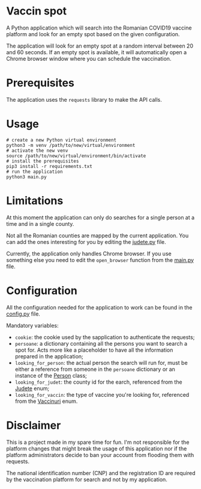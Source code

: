 # Vaccin spot

A Python application which will search into the Romanian COVID19 vaccine platform and look for an empty spot based on
the given configuration.

The application will look for an empty spot at a random interval between 20 and 60 seconds. If an empty spot is
available, it will automatically open a Chrome browser window where you can schedule the vaccination.

# Prerequisites

The application uses the `requests` library to make the API calls.

# Usage

```shell
# create a new Python virtual environment
python3 -m venv /path/to/new/virtual/environment
# activate the new venv
source /path/to/new/virtual/environment/bin/activate
# install the prerequisites
pip3 install -r requirements.txt
# run the application
python3 main.py
```

# Limitations

At this moment the application can only do searches for a single person at a time and in a single county.

Not all the Romanian counties are mapped by the current application. You can add the ones interesting for you by editing
the [judete.py](utils/judete.py) file.

Currently, the application only handles Chrome browser. If you use something else you need to edit the `open_browser`
function from the [main.py](main.py) file.

# Configuration

All the configuration needed for the application to work can be found in the [config.py](./config.py) file.

Mandatory variables:

- `cookie`: the cookie used by the sapplication to authenticate the requests;
- `persoane`: a dictionary containing all the persons you want to search a spot for. Acts more like a placeholder to
  have all the information prepared in the application;
- `looking_for_person`: the actual person the search will run for, must be either a reference from someone in
  the `persoane` dictionary or an instance of the [Person](utils/person.py) class;
- `looking_for_judet`: the county id for the earch, referenced from the [Judete](utils/judete.py) enum;
- `looking_for_vaccin`: the type of vaccine you're looking for, referenced from the [Vaccinuri](utils/vaccin.py) enum.

# Disclaimer

This is a project made in my spare time for fun. I'm not responsible for the platform changes that might break the usage
of this application nor if the platform administrators decide to ban your account from flooding them with requests.

The national identification number (CNP) and the registration ID are required by the vaccination platform for search and
not by my application.
